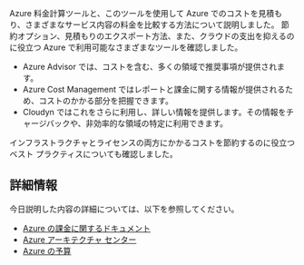 Azure 料金計算ツールと、このツールを使用して Azure でのコストを見積もり、さまざまなサービス内容の料金を比較する方法について説明しました。 節約オプション、見積もりのエクスポート方法、また、クラウドの支出を抑えるのに役立つ Azure で利用可能なさまざまなツールを確認しました。

- Azure Advisor では、コストを含む、多くの領域で推奨事項が提供されます。
- Azure Cost Management ではレポートと課金に関する情報が提供されるため、コストのかかる部分を把握できます。 
- Cloudyn ではこれをさらに利用し、詳しい情報を提供します。その情報をチャージバックや、非効率的な領域の特定に利用できます。

インフラストラクチャとライセンスの両方にかかるコストを節約するのに役立つベスト プラクティスについても確認しました。

## <a name="learn-more"></a>詳細情報

今日説明した内容の詳細については、以下を参照してください。

- [Azure の課金に関するドキュメント](https://docs.microsoft.com/azure/billing/)
- [Azure アーキテクチャ センター](https://docs.microsoft.com/azure/architecture/)
- [Azure の予算](https://docs.microsoft.com/azure/billing/billing-cost-management-budget-scenario)
